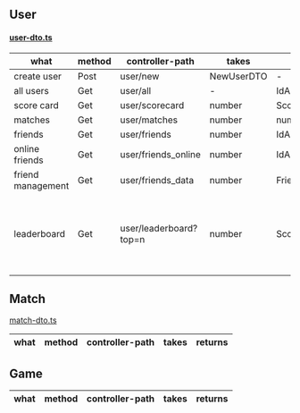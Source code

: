 ## User 

#### [user-dto.ts](..%2Fbackend%2Fsrc%2Fuser%2Fuser-dto.ts)

| what              | method  | controller-path        | takes      | returns        | comment                                        |
|-------------------|---------|------------------------|------------|----------------|------------------------------------------------|
| create user       | Post    | user/new               | NewUserDTO | -              |                                                |
| all users         | Get     | user/all               | -          | IdAndNameDTO[] |                                                |
| score card        | Get     | user/scorecard         | number     | ScoreCardDTO   |                                                |
| matches           | Get     | user/matches           | number     | number[]       |                                                |
| friends           | Get     | user/friends           | number     | IdAndNameDTO[] |                                                |
| online friends    | Get     | user/friends_online    | number     | IdAndNameDTO[] |                                                |
| friend management | Get     | user/friends_data      | number     | FriendListDTO  |                                                |
| leaderboard       | Get     | user/leaderboard?top=n | number     | ScoreCardDTO[] | give desired number of top players to retrieve |

## Match

[match-dto.ts](..%2Fbackend%2Fsrc%2Fmatch%2Fmatch-dto.ts)

| what              | method  | controller-path     | takes      | returns        |
|-------------------|---------|---------------------|------------|----------------|

## Game



| what          | method    | controller-path  | takes | returns        |
|---------------|-----------|------------------|-------|----------------|
